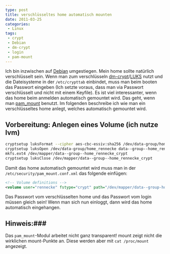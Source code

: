 ```yaml
---
type: post
title: verschlüsseltes home automatisch mounten
date: 2011-03-25
categories:
 - Linux
tags:
 - crypt
 - Debian
 - dm-crypt
 - login
 - pam-mount
---
```

Ich bin inzwischen auf [Debian](http://www.debian.org/) umgestiegen. Mein home sollte natürlich verschlüsselt sein. Wenn man zum verschlüsseln
[dm-crypt](http://www.saout.de/misc/dm-crypt/)/[LUKS](http://linux.die.net/man/8/cryptsetup) nutzt und die Dateisysteme in der `/etc/crypttab` einbindet,
muss man beim booten das Passwort eingeben (Ich setzte voraus, dass man via Passwort verschlüsselt und nicht mit einem Keyfile). Es ist viel
interessanter, wenn das home beim anmelden automatisch gemountet wird. Das geht, wenn man [pam_mount](http://pam-mount.sourceforge.net/) benutzt. 
Im folgenden beschreibe ich wie man ein verschlüsseltes home anlegt, welches automatisch gemountet wird.


## Vorbereitung: Anlegen eines Volume (ich nutze lvm) ##

~~~ sh
cryptsetup luksFormat --cipher aes-cbc-essiv:sha256 /dev/data-group/home_rennecke
cryptsetup luksOpen /dev/data-group/home_rennecke data--group--home_rennecke_crypt
mkfs.ext4 /dev/mapper/data--group--home_rennecke_crypt
cryptsetup luksClose /dev/mapper/data--group--home_rennecke_crypt
~~~

Damit das home automatisch gemountet wird muss man in der `/etc/security/pam_mount.conf.xml` das folgende einfügen:

~~~ xml
<!-- Volume definitions -->
<volume user="rennecke" fstype="crypt" path="/dev/mapper/data--group-home--rennecke" mountpoint="/home/rennecke" options="fsck,noatime" />
~~~

Das Passwort vom verschlüsselten home und das Passwort vom login müssen gleich sein! Wenn man sich nun einloggt, dann wird das home automatisch eingehangen.


## Hinweis:###
Das `pam_mount`-Modul arbeitet nicht ganz transparent! mount zeigt nicht die wirklichen mount-Punkte an. Diese werden aber mit `cat /proc/mount` angezeigt.

